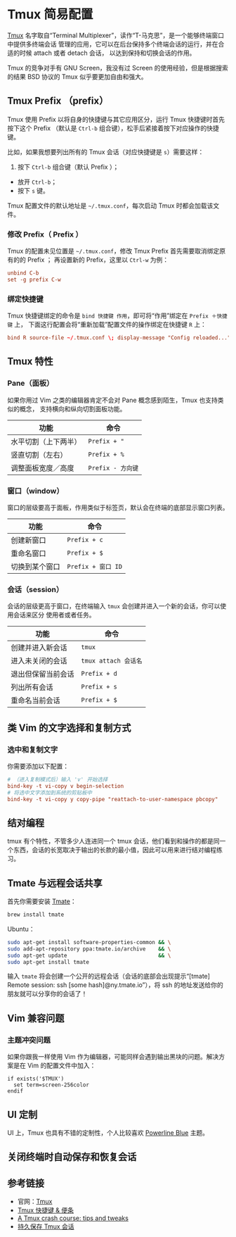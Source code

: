 # Tmux 简易配置

[Tmux] 名字取自“Terminal Multiplexer”，读作“T-马克思”，是一个能够终端窗口中提供多终端会话
管理的应用，它可以在后台保持多个终端会话的运行，并在合适的时候 attach 或者 detach 会话，
以达到保持和切换会话的作用。

Tmux 的竞争对手有 GNU Screen，我没有过 Screen 的使用经验，但是根据搜索的结果 BSD 协议的
Tmux 似乎要更加自由和强大。


## Tmux  Prefix （prefix）

Tmux 使用 Prefix 以将自身的快捷键与其它应用区分，运行 Tmux 快捷键时首先按下这个 Prefix
（默认是 ``Ctrl-b`` 组合键），松手后紧接着按下对应操作的快捷键。

比如，如果我想要列出所有的 Tmux 会话（对应快捷键是 ``s``）需要这样：

1. 按下 ``Ctrl-b`` 组合键（默认 Prefix ）；
*  放开 ``Ctrl-b``；
*  按下 ``s`` 键。

Tmux 配置文件的默认地址是 ``~/.tmux.conf``，每次启动 Tmux 时都会加载该文件。


### 修改 Prefix（ Prefix ）

Tmux 的配置未见位置是 ``~/.tmux.conf``，修改 Tmux  Prefix 首先需要取消绑定原有的的 Prefix ；
再设置新的 Prefix，这里以 ``Ctrl-w`` 为例：

```conf
unbind C-b
set -g prefix C-w
```

### 绑定快捷键

Tmux 快捷键绑定的命令是 ``bind 快捷键 作用``，即可将“作用”绑定在 ``Prefix ＋快捷键`` 上，
下面这行配置会将“重新加载”配置文件的操作绑定在快捷键 ``R`` 上：

```conf
bind R source-file ~/.tmux.conf \; display-message "Config reloaded..."
```


## Tmux 特性

### Pane（面板）

如果你用过 Vim 之类的编辑器肯定不会对 Pane 概念感到陌生，Tmux 也支持类似的概念，
支持横向和纵向切割面板功能。

功能                    | 命令
------------------------|----------------
水平切割（上下两半）    | ``Prefix + "``
竖直切割（左右）        | ``Prefix + %``
调整面板宽度／高度      | ``Prefix - 方向键``


### 窗口（window）

窗口的层级要高于面板，作用类似于标签页，默认会在终端的底部显示窗口列表。

功能            | 命令
----------------|---------------
创建新窗口      | ``Prefix + c``
重命名窗口      | ``Prefix + $``
切换到某个窗口  | ``Prefix + 窗口 ID``


### 会话（session）

会话的层级更高于窗口，在终端输入 ``tmux`` 会创建并进入一个新的会话，你可以使用会话来区分
使用者或者任务。

功能                | 命令
--------------------|---------------
创建并进入新会话    | ``tmux``
进入未关闭的会话    | ``tmux attach 会话名``
退出但保留当前会话  | ``Prefix + d``
列出所有会话        | ``Prefix + s ``
重命名当前会话      | ``Prefix + $``


## 类 Vim 的文字选择和复制方式

### 选中和复制文字

你需要添加以下配置：

```ini
# （进入复制模式后）输入 'v' 开始选择
bind-key -t vi-copy v begin-selection
# 将选中文字添加到系统的剪贴板中
bind-key -t vi-copy y copy-pipe "reattach-to-user-namespace pbcopy"
```

## 结对编程

tmux 有个特性，不管多少人连进同一个 tmux 会话，他们看到和操作的都是同一个东西，会话的长宽取决于输出的长款的最小值，因此可以用来进行结对编程练习。


## Tmate 与远程会话共享

首先你需要安装 [Tmate](https://tmate.io/)：

```sh
brew install tmate
```

Ubuntu：

```sh
sudo apt-get install software-properties-common && \
sudo add-apt-repository ppa:tmate.io/archive    && \
sudo apt-get update                             && \
sudo apt-get install tmate
```

输入 ``tmate`` 将会创建一个公开的远程会话（会话的底部会出现提示“[tmate] Remote session: ssh [some hash]@ny.tmate.io”），将 ssh 的地址发送给你的朋友就可以分享你的会话了！


## Vim 兼容问题

### 主题冲突问题

如果你跟我一样使用 Vim 作为编辑器，可能同样会遇到输出黑块的问题。解决方案是在 Vim 的配置文件中加入：

```viml
if exists('$TMUX')
  set term=screen-256color
endif
```

## UI 定制

UI 上，Tmux 也具有不错的定制性，个人比较喜欢 [Powerline Blue](https://github.com/jimeh/tmux-themepack/blob/master/powerline/block/blue.tmuxtheme) 主题。

## 关闭终端时自动保存和恢复会话

## 参考链接

* 官网：[Tmux]
* [Tmux 快捷键 & 便条]
* [A Tmux crash course: tips and tweaks]
* [持久保存 Tmux 会话]


[Tmux]: https://tmux.github.io/
[Tmux 快捷键 & 便条]: https://gist.github.com/MohamedAlaa/2961058
[Tmuxinator]: https://github.com/tmuxinator/tmuxinator
[A Tmux crash course: tips and tweaks]: http://tangosource.com/blog/a-tmux-crash-course-tips-and-tweaks/
[持久保存 Tmux 会话]: https://linuxtoy.org/archives/tmux-resurrect-and-continuum.html
[tmux-resurrect]: https://github.com/tmux-plugins/tmux-resurrect
[tmux-continuum]: https://github.com/tmux-plugins/tmux-continuum
[tmux-open]: https://github.com/tmux-plugins/tmux-open

